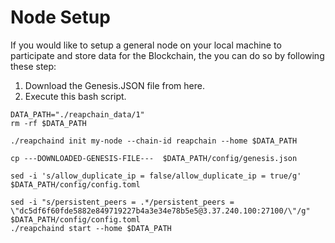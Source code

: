 # Node Setup

If you would like to setup a general node on your local machine to participate and store data for the Blockchain, the you can do so by following these step:

1. Download the Genesis.JSON file from here.
2. Execute this bash script.

```
DATA_PATH="./reapchain_data/1"
rm -rf $DATA_PATH

./reapchaind init my-node --chain-id reapchain --home $DATA_PATH

cp ---DOWNLOADED-GENESIS-FILE---  $DATA_PATH/config/genesis.json

sed -i 's/allow_duplicate_ip = false/allow_duplicate_ip = true/g' $DATA_PATH/config/config.toml

sed -i "s/persistent_peers = .*/persistent_peers = \"dc5df6f60fde5882e849719227b4a3e34e78b5e5@3.37.240.100:27100/\"/g" $DATA_PATH/config/config.toml
./reapchaind start --home $DATA_PATH 

```

